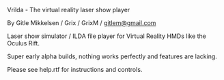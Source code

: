 Vrilda - The virtual reality laser show player

By Gitle Mikkelsen / Grix / GrixM / gitlem@gmail.com

Laser show simulator / ILDA file player for Virtual Reality HMDs like the Oculus Rift.

Super early alpha builds, nothing works perfectly and features are lacking. 

Please see help.rtf for instructions and controls.